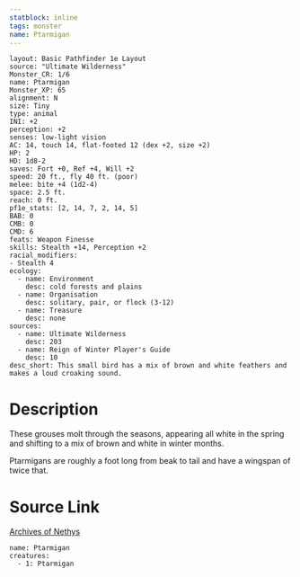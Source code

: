 ```yaml
---
statblock: inline
tags: monster
name: Ptarmigan
---
```

```statblock
layout: Basic Pathfinder 1e Layout
source: "Ultimate Wilderness"
Monster_CR: 1/6
name: Ptarmigan
Monster_XP: 65
alignment: N
size: Tiny
type: animal
INI: +2
perception: +2
senses: low-light vision
AC: 14, touch 14, flat-footed 12 (dex +2, size +2)
HP: 2
HD: 1d8-2
saves: Fort +0, Ref +4, Will +2
speed: 20 ft., fly 40 ft. (poor)
melee: bite +4 (1d2-4)
space: 2.5 ft.
reach: 0 ft.
pf1e_stats: [2, 14, 7, 2, 14, 5]
BAB: 0
CMB: 0
CMD: 6
feats: Weapon Finesse
skills: Stealth +14, Perception +2
racial_modifiers:
- Stealth 4
ecology:
  - name: Environment
    desc: cold forests and plains
  - name: Organisation
    desc: solitary, pair, or flock (3-12)
  - name: Treasure
    desc: none
sources:
  - name: Ultimate Wilderness
    desc: 203
  - name: Reign of Winter Player's Guide
    desc: 10
desc_short: This small bird has a mix of brown and white feathers and makes a loud croaking sound.
```
# Description
These grouses molt through the seasons, appearing all white in the spring and shifting to a mix of brown and white in winter months.

 Ptarmigans are roughly a foot long from beak to tail and have a wingspan of twice that.
# Source Link
[Archives of Nethys](https://aonprd.com/MonsterDisplay.aspx?ItemName=Ptarmigan)
```encounter-table
name: Ptarmigan
creatures:
  - 1: Ptarmigan
```
